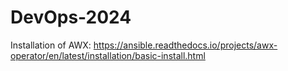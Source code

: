 # DevOps-2024

Installation of AWX: https://ansible.readthedocs.io/projects/awx-operator/en/latest/installation/basic-install.html
